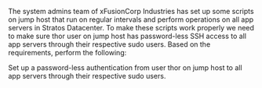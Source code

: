 The system admins team of xFusionCorp Industries has set up some scripts on jump host that run on regular intervals and perform operations on all app servers in Stratos Datacenter. To make these scripts work properly we need to make sure thor user on jump host has password-less SSH access to all app servers through their respective sudo users. Based on the requirements, perform the following:


Set up a password-less authentication from user thor on jump host to all app servers through their respective sudo users.